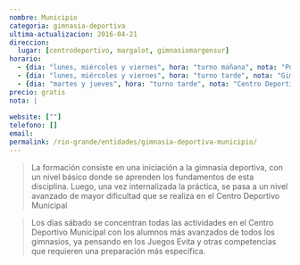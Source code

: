 ```yaml
---
nombre: Municipio
categoria: gimnasia-deportiva
ultima-actualizacion: 2016-04-21
direccion: 
  lugar: [centrodeportivo, margalot, gimnasiomargensur]
horario: 
  - {dia: "lunes, miércoles y viernes", hora: "turno mañana", nota: "Polideportivo Carlos Margalot" }
  - {dia: "lunes, miércoles y viernes", hora: "turno tarde", nota: "Gimnasio de Margen Sur" }
  - {dia: "martes y jueves", hora: "turno tarde", nota: "Centro Deportivo Municipal" }
precio: gratis
nota: | 
  
website: [""]
telefono: []
email: 
permalink: /rio-grande/entidades/gimnasia-deportiva-municipio/
---
```


> La formación consiste en una iniciación a la gimnasia deportiva, con un nivel básico donde se aprenden los fundamentos de esta disciplina. Luego, una vez internalizada la práctica, se pasa a un nivel avanzado de mayor dificultad que se realiza en el Centro Deportivo Municipal

> Los días sábado se concentran todas las actividades en el Centro Deportivo Municipal con los alumnos más avanzados de todos los gimnasios, ya pensando en los Juegos Evita y otras competencias que requieren una preparación más específica.
